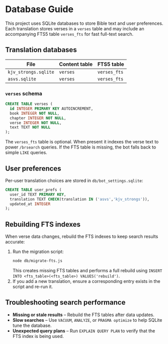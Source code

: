 # Database Guide

This project uses SQLite databases to store Bible text and user preferences. Each translation stores verses in a `verses` table and may include an accompanying FTS5 table `verses_fts` for fast full-text search.

## Translation databases

| File | Content table | FTS5 table |
| --- | --- | --- |
| `kjv_strongs.sqlite` | `verses` | `verses_fts` |
| `asvs.sqlite`        | `verses` | `verses_fts` |

### `verses` schema

```sql
CREATE TABLE verses (
  id INTEGER PRIMARY KEY AUTOINCREMENT,
  book INTEGER NOT NULL,
  chapter INTEGER NOT NULL,
  verse INTEGER NOT NULL,
  text TEXT NOT NULL
);
```

The `verses_fts` table is optional. When present it indexes the verse text to power `/brsearch` queries. If the FTS table is missing, the bot falls back to simple `LIKE` queries.

## User preferences

Per-user translation choices are stored in `db/bot_settings.sqlite`:

```sql
CREATE TABLE user_prefs (
  user_id TEXT PRIMARY KEY,
  translation TEXT CHECK(translation IN ('asvs','kjv_strongs')),
  updated_at INTEGER
);
```

## Rebuilding FTS indexes

When verse data changes, rebuild the FTS indexes to keep search results accurate:

1. Run the migration script:
   ```bash
   node db/migrate-fts.js
   ```
   This creates missing FTS tables and performs a full rebuild using `INSERT INTO <fts_table>(<fts_table>) VALUES('rebuild')`.
2. If you add a new translation, ensure a corresponding entry exists in the script and re-run it.

## Troubleshooting search performance
- **Missing or stale results** – Rebuild the FTS tables after data updates.
- **Slow searches** – Use `VACUUM`, `ANALYZE`, or `PRAGMA optimize` to help SQLite tune the database.
- **Unexpected query plans** – Run `EXPLAIN QUERY PLAN` to verify that the FTS index is being used.
